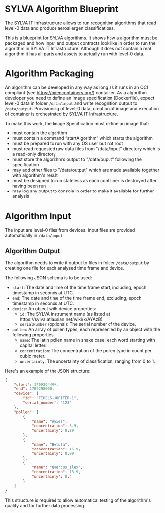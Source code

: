 # SYLVA Algorithm Blueprint

The SYLVA IT Infrastructure allows to run recognition algorithms that read level-0 data and produce aeroallergen classifications.

This is a blueprint for SYLVA algorithms. It shows how a algorithm must be packaged and how input and output contracts look like in order to run the algorithm in SYLVA IT Infrastructure. Although it does not contain a real algorithm it has all parts and assets to actually run with level-0 data.

# Algorithm Packaging

An algorithm can be developed in any way as long as it runs in an OCI compliant (see https://opencontainers.org/) container. As a algorithm developer you need to define an image specification (Dockerfile), expect level-0 data in folder `/data/input` and write recognition output to `/data/output`. Provisioning of level-0 data, creation of image and execution of container is orchestrated by SYLVA IT Infrastructure.

To make this work, the Image Specification must define an image that:

-   must contain the algorithm
-   must contain a command “startAlgorithm” which starts the algorithm
-   must be prepared to run with any OS user but not root
-   must read requested raw data files from "/data/input" directory which is a read-only directory
-   must store the algorithm’s output to "/data/ouput" following the specification
-   may add other files to "/data/output" which are made available together with algorithm's result
-   must be designed to run stateless as each container is destroyed after having been run
-   may log any output to console in order to make it available for further analysis

# Algorithm Input

The input are level-0 files from devices. Input files are provided automatically in `/data/input`

## Algorithm Output

The algorithm needs to write it output to files in folder `/data/output` by creating one file for each analysed time frame and device.

The following JSON schema is to be used:

-   `start`: The date and time of the time frame start, including, epoch timestamp in seconds at UTC.
-   `end`: The date and time of the time frame end, excluding, epoch timestamp in seconds at UTC.
-   `device`: An object with device properties:
    -   `id`: The SYLVA instrument name (as listed at https://sylva.atlassian.net/wiki/x/AYAzB)
    -   `serialNumber` (optional): The serial number of the device.
-   `pollen`: An array of pollen types, each represented by an object with the following properties.
    -   `name`: The latin pollen name in snake case; each word starting with capital letter.
    -   `concentration`: The concentration of the pollen type in count per cubic meter.
    -   `uncertainty`: The uncertainty of classification, ranging from 0 to 1.

Here's an example of the JSON structure:

```json
{
    "start": 1709294400,
    "end": 1709298000,
    "device": {
        "id": "FIHELS-JUPITER-1",
        "serial_number": "123"
    },
    "pollen": [
        {
            "name": "Abies",
            "concentration": 5.9,
            "uncertainty": 0.89
        },
        {
            "name": "Betula",
            "concentration": 15.9,
            "uncertainty": 0.99
        },
        {
            "name": "Quercus_Ilex",
            "concentration": 13.9,
            "uncertainty": 0.4
        }
    ]
}
```

This structure is required to allow automatical testing of the algorithm's quality and for further data processing.
